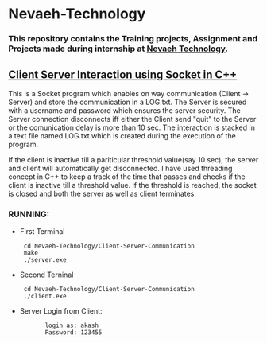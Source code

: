 # Nevaeh-Technology

###    This repository contains the Training projects, Assignment and Projects made during internship at [Nevaeh Technology](http://nevaehtech.com/).



## [Client Server Interaction using Socket in C++](https://github.com/charlie219/Nevaeh-Technology/tree/main/Client-Server-Communication)
<p>
   This is a Socket program which enables on way communication (Client -> Server) and store the communication in a LOG.txt. The Server is secured with a username and password which ensures the server security. The Server connection disconnects iff either the Client send "quit" to the Server or the comunication delay is more than 10 sec. The interaction is stacked in a text file named LOG.txt which is created during the execution of the program.
</p>
<p>
   If the client is inactive till a pariticular threshold value(say 10 sec), the server and client will automatically get disconnected. I have used threading concept in C++ to keep a track of the time that passes and checks if the client is inactive till a threshold value. If the threshold is reached, the socket is closed and both the server as well as client terminates.
</p> 

   ### RUNNING:
     
   - First Terminal
          
          cd Nevaeh-Technology/Client-Server-Communication
          make
          ./server.exe
          
   - Second Terninal
     
          cd Nevaeh-Technology/Client-Server-Communication
          ./client.exe
          
   - Server Login from Client:
   
                login as: akash     
                Password: 123455
